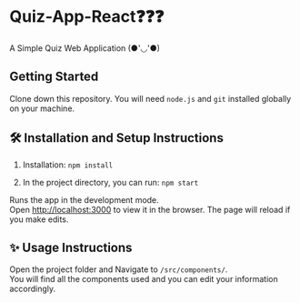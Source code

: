 # Quiz-App-React❓❓❓

A Simple Quiz Web Application (●'◡'●)

##  Getting Started 

Clone down this repository. You will need `node.js` and `git` installed globally on your machine.

## 🛠 Installation and Setup Instructions

1. Installation: `npm install`

2. In the project directory, you can run: `npm start`

Runs the app in the development mode.\
Open [http://localhost:3000](http://localhost:3000) to view it in the browser.
The page will reload if you make edits.

## ✨ Usage Instructions

Open the project folder and Navigate to `/src/components/`. <br/>
You will find all the components used and you can edit your information accordingly.

